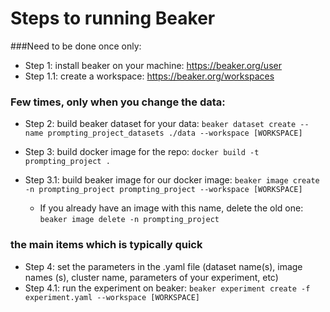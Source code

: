 # Steps to running Beaker
###Need to be done once only: 
- Step 1: install beaker on your machine: https://beaker.org/user
- Step 1.1: create a workspace: https://beaker.org/workspaces


### Few times, only when you change the data:
- Step 2: build beaker dataset for your data: `beaker dataset create --name prompting_project_datasets ./data --workspace [WORKSPACE]`
 
- Step 3: build docker image for the repo: `docker build -t prompting_project .`
- Step 3.1: build beaker image for our docker image: `beaker image create -n prompting_project prompting_project --workspace [WORKSPACE]`
  - If you already have an image with this name, delete the old one: `beaker image delete -n prompting_project`


### the main items which is typically quick
- Step 4: set the parameters in the .yaml file (dataset name(s), image names (s), cluster name, parameters of your experiment, etc)
- Step 4.1: run the experiment on beaker: `beaker experiment create -f experiment.yaml --workspace [WORKSPACE]`
